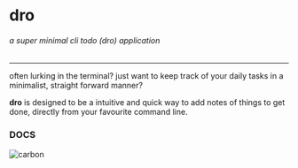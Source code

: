 # dro
###### a super minimal cli todo (dro) application
---

often lurking in the terminal? just want to keep track of your daily tasks in a minimalist, straight forward manner?

**dro** is designed to be a intuitive and quick way to add notes of things to get done, directly from your favourite command line.




### DOCS
![carbon](https://user-images.githubusercontent.com/58119759/199929774-af71eb4d-4b91-407c-a728-e00a49117532.png)
